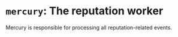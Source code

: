 # `mercury`: The reputation worker

Mercury is responsible for processing all reputation-related events.
